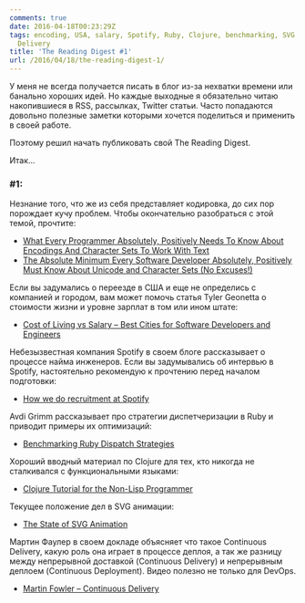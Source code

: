 ```yaml
---
comments: true
date: 2016-04-18T00:23:29Z
tags: encoding, USA, salary, Spotify, Ruby, Clojure, benchmarking, SVG, Continuous
  Delivery
title: 'The Reading Digest #1'
url: /2016/04/18/the-reading-digest-1/
---
```


У меня не всегда получается писать в блог из-за нехватки времени или банально хороших идей.
Но каждые выходные я обязательно читаю накопившиеся в RSS, рассылках, Twitter статьи.
Часто попадаются довольно полезные заметки которыми хочется поделиться и применить в своей работе.

Поэтому решил начать публиковать свой The Reading Digest.

Итак...

<!--more-->

### #1:

Незнание того, что же из себя представляет кодировка, до сих пор порождает кучу проблем. Чтобы окончательно разобраться с этой темой, прочтите:

* [What Every Programmer Absolutely, Positively Needs To Know About Encodings And Character Sets To Work With Text](http://kunststube.net/encoding/)
* [The Absolute Minimum Every Software Developer Absolutely, Positively Must Know About Unicode and Character Sets (No Excuses!)](http://www.joelonsoftware.com/articles/Unicode.html)

Если вы задумались о переезде в США и еще не определись с компанией и городом, вам
может помочь статья Tyler Geonetta о стоимости жизни и уровне зарплат в том или ином штате:

* [Cost of Living vs Salary – Best Cities for Software Developers and Engineers](http://tgeonetta.com/cost-of-living-vs-salary-best-cities-for-software-developers-and-engineers/)

Небезызвестная компания Spotify в своем блоге рассказывает о процессе найма инженеров.
Если вы задумывались об интервью в Spotify, настоятельно рекомендую к прочтению перед началом подготовки:

* [How we do recruitment at Spotify](https://labs.spotify.com/2014/04/01/how-we-do-recruitment-at-spotify/)

Avdi Grimm рассказывает про стратегии диспетчеризации в Ruby и приводит примеры их оптимизаций:

* [Benchmarking Ruby Dispatch Strategies](http://devblog.avdi.org/2015/06/03/benchmarking-ruby-dispatch-strategies/)

Хороший вводный материал по Clojure для тех, кто никогда не сталкивался с функциональными языками:

* [Clojure Tutorial for the Non-Lisp Programmer](http://www.moxleystratton.com/blog/2008/05/01/clojure-tutorial-for-the-non-lisp-programmer/)

Текущее положение дел в SVG анимации:

* [The State of SVG Animation](http://blogs.adobe.com/dreamweaver/2015/06/the-state-of-svg-animation.html)

Мартин Фаулер в своем докладе объясняет что такое Continuous Delivery, какую роль она играет в процессе деплоя, а так же разницу между непрерывной доставкой (Continuous Delivery) и непрерывным деплоем (Continuous Deployment). Видео полезно не только для DevOps.

* [Martin Fowler – Continuous Delivery](http://www.youtube.com/watch?v=aoMfbgF2D_4)
